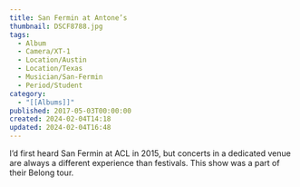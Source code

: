 ```yaml
---
title: San Fermin at Antone’s
thumbnail: DSCF8788.jpg
tags:
  - Album
  - Camera/XT-1
  - Location/Austin
  - Location/Texas
  - Musician/San-Fermin
  - Period/Student
category:
  - "[[Albums]]"
published: 2017-05-03T00:00:00
created: 2024-02-04T14:18
updated: 2024-02-04T16:48
---
```

I’d first heard San Fermin at ACL in 2015, but concerts in a dedicated venue are always a different experience than festivals. This show was a part of their Belong tour.
